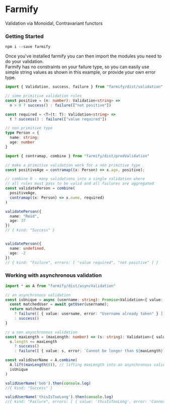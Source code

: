 # Farmify

Validation via Monoidal, Contravariant functors

### Getting Started

```
npm i --save farmify
```

Once you've installed farmify you can then import the modules you need to do your validation.  
Farmify has no constraints on your failure type, so you can easily use simple string values
as shown in this example, or provide your own error type.

```typescript
import { Validation, success, failure } from "farmify/dist/validation"

// some primitive validation rules
const positive = (n: number): Validation<string> =>
  n > 0 ? success() : failure(["not positive"])

const required = <T>(t: T): Validation<string> =>
  t ? success() : failure(["value required"])

// non primitive type
type Person = {
  name: string;
  age: number
}

import { contramap, combine } from "farmify/dist/predValidation"

// make a primitive validation work for a non primitive type
const positiveAge = contramap((x: Person) => x.age, positive);

// combine 0 - many validations into a single validation where
// all rules must pass to be valid and all failures are aggregated
const validatePerson = combine(
  positiveAge,
  contramap((x: Person) => x.name, required)
)

validatePerson({
  name: "Reid",
  age: 37
})
// { kind: "Success" }


validatePerson({
  name: undefined,
  age: -2
})
// { kind: "Failure", errors: [ "value required", "not positive" ] }
```


### Working with asynchronous validation

```typescript
import * as A from "farmify/dist/asyncValidation"

// an asynchronous validation
const isUnique = async (username: string): Promise<Validation<{ value: any, error: string }>> => {
  const matchedUser = await getUser(username);
  return matchedUser 
    ? failure([ { value: username, error: "Username already taken" } ]) 
    : success()
}

// a non asynchronous validation
const maxLength = (maxLength: number) => (s: string): Validation<{ value: any, error: string }>> => 
  s.length <= maxLength 
    ? success()
    : failure([ { value: s, error: `Cannot be longer than ${maxLength}` } ])

const validUserName = A.combine(
  A.lift(maxLength(8)), // lifting maxLength into an asynchronous validation
  isUnique
)

validUserName('bob').then(console.log)
//{ kind: "Success" }

validUserName('thisIsTooLong').then(console.log)
//{ kind: "Failure", errors: [ { value: 'thisIsTooLong', error: 'Cannot be longer than 8' } ] }
```
